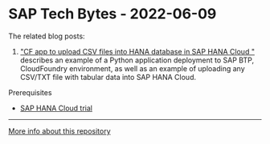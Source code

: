 # SAP Tech Bytes - 2022-06-09

The related blog posts:
1. ["CF app to upload CSV files into HANA database in SAP HANA Cloud
"](https://blogs.sap.com/2022/06/09/sap-tech-bytes-cf-python-app-to-upload-csv-into-sap-hana-cloud-database/) describes an example of a Python application deployment to SAP BTP, CloudFoundry environment, as well as an example of uploading any CSV/TXT file with tabular data into SAP HANA Cloud.

Prerequisites
* [SAP HANA Cloud trial](https://developers.sap.com/group.hana-cloud-setup.html)

---

[More info about this repository](https://github.com/SAP-samples/sap-tech-bytes)
